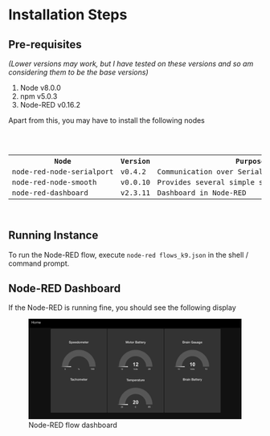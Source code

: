 # Installation Steps #


## Pre-requisites ##
_(Lower versions may work, but I have tested on these versions and so am considering them to be the base versions)_
1. Node v8.0.0
2. npm v5.0.3
3. Node-RED v0.16.2

Apart from this, you may have to install the following nodes
<pre>
<table>
  <tr><th>Node</th><th>Version</th><th>Purpose</th><th>Installation</th></tr>

  <tr>
    <td>node-red-node-serialport</td>
    <td>v0.4.2</td>
    <td>Communication over Serial Port</td>
    <td>npm install node-red-node-serialport</td> 
  </tr>
  <tr>
    <td>node-red-node-smooth</td>
    <td>v0.0.10</td>
    <td>Provides several simple smoothing algorithms</td>
    <td>npm install node-red-node-smooth</td>
  </tr>
  <tr>
    <td>node-red-dashboard</td>
    <td>v2.3.11</td>
    <td>Dashboard in Node-RED</td>
    <td>npm install node-red-dashboard</td>
  </tr>
</table>
</pre>

## Running Instance ##
To run the Node-RED flow, execute `node-red flows_k9.json` in the shell / command prompt.

## Node-RED Dashboard ##
If the Node-RED is running fine, you should see the following display
<figure><img src = "k9chessnodereddashboard.png"><figurecaption>Node-RED flow dashboard</figurecaption><figure>
